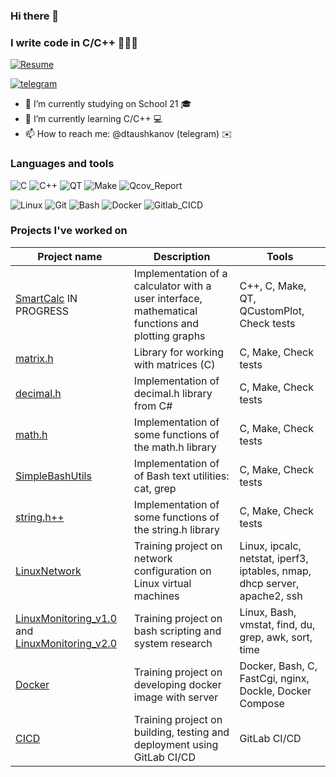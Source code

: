 ### Hi there 👋
### I write code in C/C++ 👨🏻‍💻

[![Resume](https://img.shields.io/badge/_RESUME_-00FF00?style=for-the-badge&logo=_RESUME_&logoColor=white)](https://www.notion.so/5b24ccfa981a4ec2be6a329c91e288aa?pvs=4)

[![telegram](https://img.shields.io/badge/Dalkory-2CA5E0?style=for-the-badge&logo=telegram&logoColor=white)](https://t.me/dtaushkanov)

- 🔭 I’m currently studying on School 21 🎓
- 🌱 I’m currently learning C/C++ 💻
- 📫 How to reach me: @dtaushkanov (telegram) ✉️

### Languages and tools

![C](https://img.shields.io/badge/-C-1E7775?style=for-the-badge&logo=C&logoColor=6296CC)
![C++](https://img.shields.io/badge/-C++-1E7775?style=for-the-badge&logo=C%2b%2b&logoColor=6296CC)
![QT](https://img.shields.io/badge/-QT-1E7775?style=for-the-badge&logo=QT&logoColor=6296CC)
![Make](https://img.shields.io/badge/-Make-1E7775?style=for-the-badge&logo=Make&logoColor=6296CC)
![Qcov_Report](https://img.shields.io/badge/-Qcov_Report-1E7775?style=for-the-badge&logo=Qcov_Report&logoColor=6296CC)

![Linux](https://img.shields.io/badge/-Linux-1E7775?style=for-the-badge&logo=Linux&logoColor=6296CC)
![Git](https://img.shields.io/badge/-GIT-1E7775?style=for-the-badge&logo=GIT&logoColor=F88C00)
![Bash](https://img.shields.io/badge/-Bash-1E7775?style=for-the-badge&logo=Bash&logoColor=6296CC)
![Docker](https://img.shields.io/badge/-Docker-1E7775?style=for-the-badge&logo=Docker&logoColor=6296CC)
![Gitlab_CICD](https://img.shields.io/badge/-Gitlab_CICD-1E7775?style=for-the-badge&logo=Gitlab_CICD&logoColor=6296CC)

### Projects I've worked on
| Project name | Description | Tools |
|-|-|-|
| [SmartCalc](https://github.com/Dalkory/SmartCalc) IN PROGRESS | Implementation of a calculator with a user interface, mathematical functions and plotting graphs | C++, C, Make, QT, QCustomPlot, Check tests                                   |
| [matrix.h](https://github.com/Dalkory/Matrix)        | Library for working with matrices (C)                                                            | C, Make, Check tests                                                      |
| [decimal.h](https://github.com/Dalkory/Decimal)       | Implementation of decimal.h library from C#                                                      | C, Make, Check tests                                                      |
| [math.h](https://github.com/Dalkory/Math)          | Implementation of some functions of the math.h library                                           | C, Make, Check tests                                                      |
| [SimpleBashUtils](https://github.com/Dalkory/SimpleBashUtils) | Implementation of of Bash text utilities: cat, grep                                              | C, Make, Check tests                                                      |
| [string.h++](https://github.com/Dalkory/String_Sprintf_Sscanf)        | Implementation of some functions of the string.h library                                         | C, Make, Check tests                                                      |
| [LinuxNetwork](https://github.com/Dalkory/LinuxNetwork)    | Training project on network configuration on Linux virtual machines                              | Linux, ipcalc, netstat, iperf3, iptables, nmap, dhcp server, apache2, ssh |
| [LinuxMonitoring_v1.0](https://github.com/Dalkory/LinuxMonitoring_v1.0) and [LinuxMonitoring_v2.0](https://github.com/Dalkory/LinuxMonitoring_v2.0) | Training project on bash scripting and system research                                           | Linux, Bash, vmstat, find, du, grep, awk, sort, time                      |
| [Docker](https://github.com/Dalkory/SimpleDocker)          | Training project on developing docker image with server                                          | Docker, Bash, C, FastCgi, nginx, Dockle, Docker Compose                   |
| [CICD](https://github.com/Dalkory/CICD_GITLAB)            | Training project on building, testing and deployment using GitLab CI/CD                          | GitLab CI/CD                                                              |
